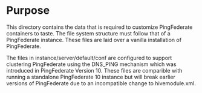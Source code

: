 # Purpose
This directory contains the data that is required to customize PingFederate containers to 
taste. The file system structure must follow that of a PingFederate instance. These files 
are laid over a vanilla installation of PingFederate.

The files in instance/server/default/conf are configured to support clustering PingFederate
using the DNS_PING mechanism which was introduced in PingFederate Version 10. These files
are comparible with running a standalone PingFederate 10 instance but will break earlier
versions of PingFederate due to an incompatible change to hivemodule.xml.
